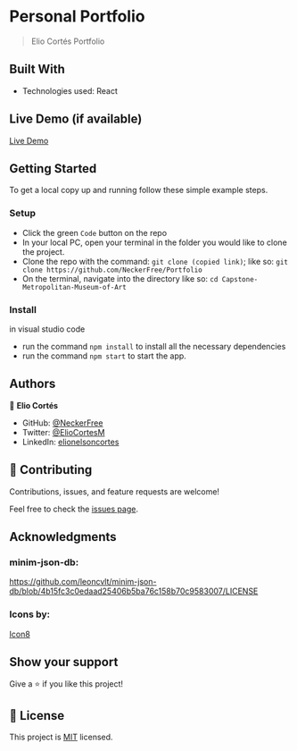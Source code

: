 [](https://img.shields.io/badge/Microverse-blueviolet)

# Personal Portfolio


> Elio Cortés Portfolio


## Built With

- Technologies used: React

## Live Demo (if available)

[Live Demo]()

## Getting Started

To get a local copy up and running follow these simple example steps.

### Setup
- Click the green `Code` button on the repo
- In your local PC, open your terminal in the folder you would like to clone the project.
- Clone the repo with the command: `git clone (copied link)`; like so: `git clone https://github.com/NeckerFree/Portfolio`
- On the terminal, navigate into the directory like so: `cd Capstone-Metropolitan-Museum-of-Art`

### Install
in visual studio code
-  run the command `npm install` to install all the necessary dependencies
-  run the command `npm start` to start the app.

## Authors

👤 **Elio Cortés**

- GitHub: [@NeckerFree](https://github.com/NeckerFree)
- Twitter: [@ElioCortesM](https://twitter.com/ElioCortesM)
- LinkedIn: [elionelsoncortes](https://www.linkedin.com/in/elionelsoncortes/)

## 🤝 Contributing

Contributions, issues, and feature requests are welcome!

Feel free to check the [issues page](https://github.com/NeckerFree/Portfolio/issues).

## Acknowledgments

### minim-json-db:
<!-- <a rel="license" href="http://creativecommons.org/licenses/by-nc/4.0/"><img alt="Creative Commons License" style="border-width:0" src="https://i.creativecommons.org/l/by-nc/4.0/88x31.png" /></a><br />This work is licensed under a <a rel="license" href="http://creativecommons.org/licenses/by-nc/4.0/">Creative Commons Attribution-NonCommercial 4.0 International License</a>. -->
https://github.com/leoncvlt/minim-json-db/blob/4b15fc3c0edaad25406b5ba76c158b70c9583007/LICENSE

### Icons by:

[Icon8](https://icons8.com)

## Show your support

Give a ⭐️ if you like this project!

## 📝 License

This project is [MIT](./MIT.md) licensed.

